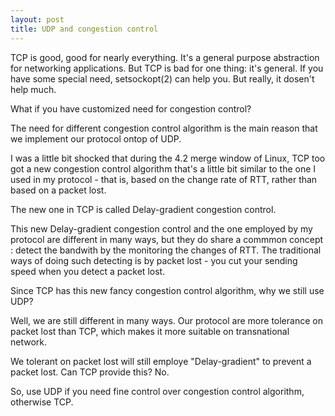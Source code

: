 ```yaml
---
layout: post
title: UDP and congestion control
---
```


TCP is good, good for nearly everything. It's a general purpose abstraction for networking applications. But TCP is bad for one thing: it's general. If you have some special need, setsockopt(2) can help you. But really, it dosen't help much.

What if you have customized need for congestion control?

The need for different congestion control algorithm is the main reason that we implement
our protocol ontop of UDP.

I was a little bit shocked that during the 4.2 merge window of Linux, TCP too got a new congestion control algorithm that's a little bit similar to the one I used in my protocol - that is, based on the change rate of RTT, rather than based on a packet lost.

The new one in TCP is called Delay-gradient congestion control.

This new Delay-gradient congestion control and the one employed by my protocol are different in many ways, but they do share a commmon concept : detect the bandwith by the monitoring the changes of RTT. The traditional ways of doing such detecting is by packet lost - you cut your sending speed when you detect a packet lost.

Since TCP has this new fancy congestion control algorithm, why we still use UDP?

Well, we are still different in many ways. Our protocol are more tolerance on packet lost than TCP, which makes it more suitable on transnational network.

We tolerant on packet lost will still employe "Delay-gradient" to prevent a packet lost. Can TCP provide this? No.

So, use UDP if you need fine control over congestion control algorithm, otherwise TCP.
